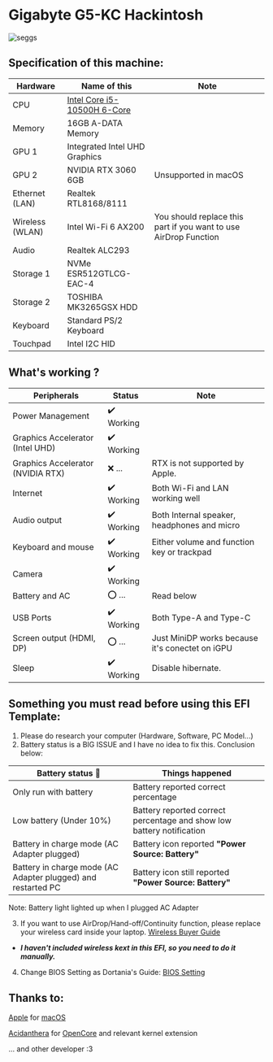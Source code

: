 # Gigabyte G5-KC Hackintosh

![seggs](https://github.com/quynkk1/G5KC-Hackintosh/blob/main/giga.jpg)

## Specification of this machine:
| Hardware  | Name of this | Note |
| ------------- | ------------- | ------------- |
| CPU | [Intel Core i5-10500H 6-Core](https://www.intel.com/content/www/us/en/products/sku/201905/intel-core-i510500h-processor-12m-cache-up-to-4-50-ghz/specifications.html)  |
| Memory | 16GB A-DATA Memory  |
| GPU 1 | Integrated Intel UHD Graphics  |
| GPU 2 | NVIDIA RTX 3060 6GB | Unsupported in macOS |
| Ethernet (LAN) | Realtek RTL8168/8111 |
| Wireless (WLAN) | Intel Wi-Fi 6 AX200 | You should replace this part if you want to use AirDrop Function |
| Audio | Realtek ALC293 |
| Storage 1 | NVMe ESR512GTLCG-EAC-4  |
| Storage 2 | TOSHIBA MK3265GSX HDD  |
| Keyboard | Standard PS/2 Keyboard |
| Touchpad | Intel I2C HID |

## What's working ? 
| Peripherals | Status | Note |
| ------------- | ------------- | ------------- |
| Power Management | ✔️ Working |  |
| Graphics Accelerator (Intel UHD) | ✔️ Working |  |
| Graphics Accelerator (NVIDIA RTX) | ❌ ... | RTX is not supported by Apple. |
| Internet | ✔️ Working | Both Wi-Fi and LAN working well |
| Audio output | ✔️ Working | Both Internal speaker, headphones and micro |
| Keyboard and mouse | ✔️ Working | Either volume and function key or trackpad |
| Camera | ✔️ Working |  |
| Battery and AC | ⭕ ... | Read below |
| USB Ports | ✔️ Working | Both Type-A and Type-C |
| Screen output (HDMI, DP) | ⭕ ... | Just MiniDP works because it's conectet on iGPU |
| Sleep | ✔️ Working | Disable hibernate. |

## Something you must read before using this EFI Template:
1. Please do research your computer (Hardware, Software, PC Model...)
2. Battery status is a BIG ISSUE and I have no idea to fix this. Conclusion below:

| Battery status 🔋 | Things happened | 
| ------------- | ------------- |
| Only run with battery | Battery reported correct percentage |
| Low battery (Under 10%) | Battery reported correct percentage and show low battery notification  |
| Battery in charge mode (AC Adapter plugged) | Battery icon reported **"Power Source: Battery"** |
| Battery in charge mode (AC Adapter plugged) and restarted PC | Battery icon still reported **"Power Source: Battery"** |

Note: Battery light lighted up when I plugged AC Adapter

3. If you want to use AirDrop/Hand-off/Continuity function, please replace your wireless card inside your laptop. [Wireless Buyer Guide](https://dortania.github.io/Wireless-Buyers-Guide/)
- ***I haven't included wireless kext in this EFI, so you need to do it manually.***

4. Change BIOS Setting as Dortania's Guide: [BIOS Setting](https://github.com/dortania/oc-laptop-guide-legacy/blob/master/before-you-start/bios-configuration.md)
## Thanks to:
[Apple](apple.com) for [macOS](https://en.wikipedia.org/wiki/MacOS)

[Acidanthera](https://github.com/acidanthera) for [OpenCore](https://github.com/acidanthera/OpenCorePkg) and relevant kernel extension

... and other developer :3

